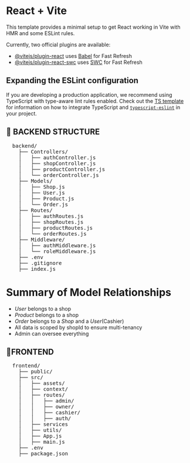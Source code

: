 # React + Vite

This template provides a minimal setup to get React working in Vite with HMR and some ESLint rules.

Currently, two official plugins are available:

- [@vitejs/plugin-react](https://github.com/vitejs/vite-plugin-react/blob/main/packages/plugin-react) uses [Babel](https://babeljs.io/) for Fast Refresh
- [@vitejs/plugin-react-swc](https://github.com/vitejs/vite-plugin-react/blob/main/packages/plugin-react-swc) uses [SWC](https://swc.rs/) for Fast Refresh

## Expanding the ESLint configuration

If you are developing a production application, we recommend using TypeScript with type-aware lint rules enabled. Check out the [TS template](https://github.com/vitejs/vite/tree/main/packages/create-vite/template-react-ts) for information on how to integrate TypeScript and [`typescript-eslint`](https://typescript-eslint.io) in your project.

## 📁 BACKEND STRUCTURE
<pre>
  backend/
    ├── Controllers/
    │   ├── authController.js
    │   ├── shopController.js
    │   ├── productController.js
    │   └── orderController.js
    ├── Models/
    │   ├── Shop.js
    │   ├── User.js
    │   ├── Product.js
    │   └── Order.js
    ├── Routes/
    │   ├── authRoutes.js
    │   ├── shopRoutes.js
    │   ├── productRoutes.js
    │   └── orderRoutes.js
    ├── Middleware/
    │   ├── authMiddleware.js
    │   └── roleMiddleware.js
    ├── .env
    ├── .gitignore
    ├── index.js
</pre>


# Summary of Model Relationships

- *User* belongs to a shop
- *Product* belongs to a shop
- *Order* belongs to a *Shop* and a *User*(Cashier)
- All data is scoped by shopId to ensure multi-tenancy
- Admin can oversee everything

## 📁FRONTEND
<pre>
  frontend/
    ├── public/
    ├── src/
    │   ├── assets/
    │   ├── context/
    │   ├── routes/
    │   │   ├── admin/
    │   │   ├── owner/
    │   │   ├── cashier/
    │   │   ├── auth/
    │   ├── services
    │   ├── utils/
    │   ├── App.js
    │   ├── main.js
    ├── .env
    ├── package.json

</pre>


